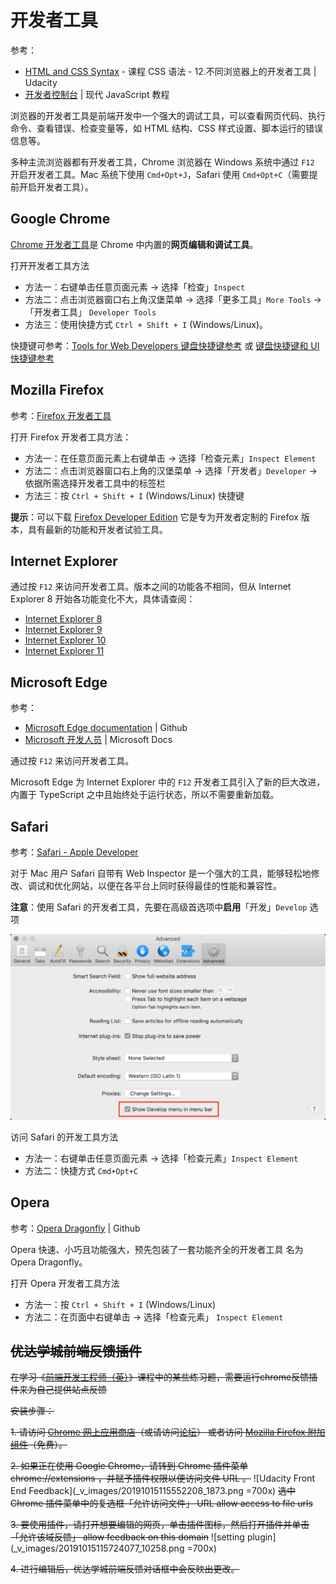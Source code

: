 # 开发者工具
参考：
* [HTML and CSS Syntax](https://cn.udacity.com/course/html-and-css-syntax--ud001) - 课程  CSS 语法 - 12.不同浏览器上的开发者工具 | Udacity
* [开发者控制台](https://zh.javascript.info/devtools) | 现代 JavaScript 教程

浏览器的开发者工具是前端开发中一个强大的调试工具，可以查看网页代码、执行命令、查看错误、检查变量等，如 HTML 结构、CSS 样式设置、脚本运行的错误信息等。

多种主流浏览器都有开发者工具，Chrome 浏览器在 Windows 系统中通过 `F12` 开启开发者工具。Mac 系统下使用 `Cmd+Opt+J`，Safari 使用 `Cmd+Opt+C`（需要提前开启开发者工具）。

## Google Chrome
[Chrome 开发者工具](https://developers.google.cn/web/tools/chrome-devtools/)是 Chrome 中内置的**网页编辑和调试工具**。

打开开发者工具方法
* 方法一：右键单击任意页面元素 -> 选择「检查」`Inspect`
* 方法二：点击浏览器窗口右上角汉堡菜单 -> 选择「更多工具」`More Tools` -> 「开发者工具」 `Developer Tools`
* 方法三：使用快捷方式 `Ctrl + Shift + I` (Windows/Linux)。

快捷键可参考：[Tools for Web Developers 键盘快捷键参考](https://developer.chrome.com/devtools/docs/shortcuts#opening-devtools) 或 [键盘快捷键和 UI 快捷键参考](http://www.css88.com/doc/chrome-devtools/shortcuts/)

## Mozilla Firefox
参考：[Firefox 开发者工具](https://developer.mozilla.org/zh-CN/docs/Tools)

打开 Firefox 开发者工具方法：
* 方法一：在任意页面元素上右键单击 -> 选择「检查元素」`Inspect Element`
* 方法二：点击浏览器窗口右上角的汉堡菜单 -> 选择「开发者」`Developer` -> 依据所需选择开发者工具中的标签栏
* 方法三：按  `Ctrl + Shift + I` (Windows/Linux) 快捷键

**提示**：可以下载 [Firefox Developer Edition](https://www.mozilla.org/en-US/firefox/developer/) 它是专为开发者定制的 Firefox 版本，具有最新的功能和开发者试验工具。

## Internet Explorer
通过按 `F12` 来访问开发者工具。版本之间的功能各不相同，但从 Internet Explorer 8 开始各功能变化不大，具体请查阅：

- [Internet Explorer 8](https://msdn.microsoft.com/zh-cn/library/dd565628.aspx)
- [Internet Explorer 9](https://msdn.microsoft.com/zh-cn/library/gg589512.aspx)
- [Internet Explorer 10](https://msdn.microsoft.com/zh-cn/library/hh673549.aspx)
- [Internet Explorer 11](https://msdn.microsoft.com/zh-cn/library/bg182636.aspx)

## Microsoft Edge
参考：
* [Microsoft Edge documentation](https://github.com/MicrosoftEdge/MicrosoftEdge-Documentation) | Github
* [Microsoft 开发人员](https://dev.windows.com/zh-cn/microsoft-edge/platform/documentation/f12-devtools-guide/) | Microsoft Docs

通过按 `F12` 来访问开发者工具。

Microsoft Edge 为 Internet Explorer 中的 `F12` 开发者工具引入了新的巨大改进，内置于 TypeScript 之中且始终处于运行状态，所以不需要重新加载。

## Safari
参考：[Safari - Apple Developer](https://developer.apple.com/safari/tools/)

对于 Mac 用户 Safari 自带有 Web Inspector 是一个强大的工具，能够轻松地修改、调试和优化网站，以便在各平台上同时获得最佳的性能和兼容性。

**注意**：使用 Safari 的开发者工具，先要在高级首选项中**启用**「开发」`Develop` 选项

![需要先开启「开发菜单」-> 打开「偏好设置」-> 选择「高级」选项](_v_images/20200224114336989_1989.png)

访问 Safari 的开发工具方法
* 方法一：右键单击任意页面元素 -> 选择「检查元素」`Inspect Element`
* 方法二：快捷方式 `Cmd+Opt+C`


## Opera
参考：[Opera Dragonfly](https://github.com/operasoftware/dragonfly) | Github

Opera 快速、小巧且功能强大，预先包装了一套功能齐全的开发者工具 名为 Opera Dragonfly。

打开 Opera 开发者工具方法
* 方法一：按 `Ctrl + Shift + I` (Windows/Linux)
* 方法二：在页面中右键单击 -> 选择「检查元素」 `Inspect Element`

## ~~优达学城前端反馈插件~~
~~在学习《[前端开发工程师（英）](https://cn.udacity.com/course/front-end-web-developer-nanodegree--nd0011-cn)》课程中的某些练习题，需要运行chrome反馈插件来为自己提供站点反馈~~

~~安装步骤：~~

~~1. 请访问 [Chrome 网上应用商店](https://chrome.google.com/webstore/detail/udacity-front-end-feedbac/melpgahbngpgnbhhccnopmlmpbmdaeoi)（或请访问[论坛](https://discussions.youdaxue.com/t/chrome-udacity-front-end-feedback/18144)） 或者访问 [Mozilla Firefox 附加组件](https://addons.mozilla.org/en-US/firefox/addon/udacity-front-end-feedback/)（免费）。~~

~~2. 如果正在使用 Google Chrome，请转到 Chrome 插件菜单 chrome://extensions ，并赋予插件权限以便访问文件 URL 。~~
    ![Udacity Front End Feedback](_v_images/20191015115552208_1873.png =700x)
~~选中 Chrome 插件菜单中的复选框「允许访问文件」 URL allow access to file urls~~

~~3. 要使用插件，请打开想要编辑的网页，单击插件图标，然后打开插件并单击「允许该域反馈」 allow feedback on this domain~~
    ![setting plugin](_v_images/20191015115724077_10258.png =700x)

~~4. 进行编辑后，优达学城前端反馈对话框中会反映出更改。~~